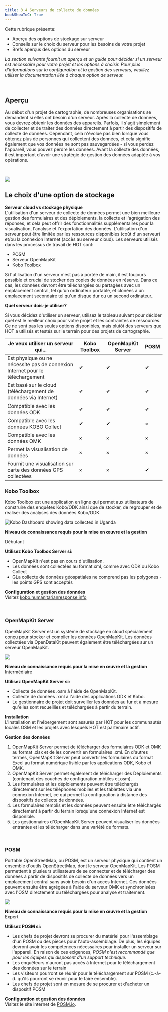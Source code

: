 ```yaml
---
title: 3.4 Serveurs de collecte de données
bookShowToC: True
---
```


Cette rubrique présente:  

*   Aperçu des options de stockage sur serveur
*   Conseils sur le choix du serveur pour les besoins de votre projet 
*   Brefs aperçus des options du serveur

*La section suivante fournit un aperçu et un guide pour décider si un serveur est nécessaire pour votre projet et les options à choisir. Pour plus d'informations sur la configuration et la gestion des serveurs, veuillez utiliser la documentation liée à chaque option de serveur.* 

<br>

## Aperçu 
Au début d'un projet de cartographie, de nombreuses organisations se demandent si elles ont besoin d'un serveur. Après la collecte de données, vous devrez obtenir les données des appareils. Parfois, il s'agit simplement de collecter et de traiter des données directement à partir des dispositifs de collecte de données. Cependant, cela n'évolue pas bien lorsque vous obtenez plus de personnes qui collectent des données, et cela signifie également que vos données ne sont pas sauvegardées - si vous perdez l'appareil, vous pouvez perdre les données. Avant la collecte des données, il est important d'avoir une stratégie de gestion des données adaptée à vos opérations. 

<br>

![](/images/fr_guide_icons/fr_management_icon_wide.PNG) 
## Le choix d'une option de stockage

**Serveur cloud vs stockage physique** <br>
L'utilisation d'un serveur de collecte de données permet une bien meilleure gestion des formulaires et des déploiements, la collecte et l'agrégation des réponses, et cela peut offrir des fonctionnalités supplémentaires pour la visualisation, l'analyse et l'exportation des données. L'utilisation d'un serveur peut être limitée par les ressources disponibles (coût d'un serveur) et/ou la connexion Internet (accès au serveur cloud). Les serveurs utilisés dans les processus de travail de HOT sont:

*   POSM 
*   Serveur OpenMapKit
*   Kobo Toolbox

Si l'utilisation d'un serveur n'est pas à portée de main, il est toujours possible et crucial de stocker des copies de données en réserve. Dans ce cas, les données devront être téléchargées ou partagées avec un emplacement central, tel qu'un ordinateur portable, et clonées à un emplacement secondaire tel qu'un disque dur ou un second ordinateur.. 

**Quel serveur dois-je utiliser?**

Si vous décidez d'utiliser un serveur, utilisez le tableau suivant pour décider quel est le meilleur choix pour votre projet et les contraintes de ressources. Ce ne sont pas les seules options disponibles, mais plutôt des serveurs que HOT a utilisés et testés sur le terrain pour des projets de cartographie. 

| Je veux utiliser un serveur qui...                           | Kobo Toolbox | OpenMapKit Server | POSM |
|------------------------------------------------|-----|------|-----|
| Est physique ou ne nécessite pas de connexion Internet pour le téléchargement | ✔   | ✔    | ✔   | ×       | ×           | ×         |
| Est basé sur le cloud (téléchargement de données via Internet)                      | ✔   | ✔    | ✔   | ×       | ×           | ×         |
| Compatible avec les données ODK                                     | ✔   | ✔    | ✔   | ✔       | ✔           | ×         |
| Compatible avec les données KOBO Collect                  | ✔   | ✔    | ×   | ×       | ✔           | ×         |
| Compatible avec les données OMK                                     | ×   | ×    | ×   | ×       | ✔           | ✔         |
| Permet la visualisation de données                             | ×   | ×    | ×   | ×       | ×           | ✔         |
| Fournit une visualisation sur carte des données GPS collectées       | ×   | ×    | ✔   | ✔       | ×           | ×         |

### Kobo Toolbox
Kobo Toolbox est une application en ligne qui permet aux utilisateurs de construire des enquêtes Kobo/ODK ainsi que de stocker, de regrouper et de réaliser des analyses des données Kobo/ODK. 

![Kobo Dashboard showing data collected in Uganda](/images/field-mapping-technical-setup/kobo_dashboard.jpeg)

**Niveau de connaissance requis pour la mise en œuvre et la gestion**

Débutant

**Utilisez Kobo Toolbox Server si:**

*  OpenMapKit n'est pas en cours d'utilisation. 
*  Les données sont collectées au format.xml, comme avec ODK ou Kobo Collect
*  GLa collecte de données géospatiales ne comprend pas les polygones - les points GPS sont acceptés

**Configuration et gestion des données** <br>
Visitez [kobo.humanitarianresponse.info](https://kobo.humanitarianresponse.info/)

<br>

### OpenMapKit Server
OpenMapKit Server est un système de stockage en cloud spécialement conçu pour stocker et compiler les données OpenMapKit. Les données collectées via OpenDataKit peuvent également être téléchargées sur un serveur OpenMapKit. 

![](/images/field-mapping-technical-setup/omk_server.gif)

**Niveau de connaissance requis pour la mise en œuvre et la gestion** <br>
Intermédiaire

**Utilisez OpenMapKit Server si:**

*  Collecte de données  .osm à l'aide de OpenMapKit. 
*  Collecte de données .xml à l'aide des applications ODK et Kobo. 
*  Le gestionnaire de projet doit surveiller les données au fur et à mesure qu'elles sont recueillies et téléchargées à partir du terrain. 

**Installation** <br>
L'installation et l'hébergement sont assurés par HOT pour les communautés locales OSM et les projets avec lesquels HOT est partenaire actif.

**Gestion des données**

1. OpenMapKit Server permet de télécharger des formulaires ODK et OMK au format .xlsx et de les convertir en formulaires .xml. En d'autres termes, OpenMapKit Server peut convertir les formulaires du format Excel au format numérique lisible par les applications ODK, Kobo et OMK. 
2. OpenMapKit Server permet également de télécharger des Déploiements (contenant des couches de configuration.mbtiles et.osm). 
3. Les formulaires et les déploiements peuvent être téléchargés directement sur les téléphones mobiles et les tablettes via une connexion Internet, ce qui permet la configuration à distance des dispositifs de collecte de données. 
4. Les formulaires remplis et les données peuvent ensuite être téléchargés directement à partir du terrain lorsqu'une connexion Internet est disponible. 
5. Les gestionnaires d'OpenMapKit Server peuvent visualiser les données entrantes et les télécharger dans une variété de formats. 

<br>

### POSM
Portable OpenStreetMap, ou POSM, est un serveur physique qui contient un ensemble d'outils OpenStreetMap, dont le serveur OpenMapKit. Les POSM permettent à plusieurs utilisateurs de se connecter et de télécharger des données à partir de dispositifs de collecte de données vers un emplacement central sans avoir besoin d'un accès Internet. Ces données peuvent ensuite être agrégées à l'aide du serveur OMK et synchronisées avec l'OSM directement ou téléchargées pour analyse et traitement.

![](/images/field-mapping-technical-setup/posm_infographic.jpeg)

**Niveau de connaissance requis pour la mise en œuvre et la gestion** <br>
Expert

**Utilisez POSM si:**

*  Les chefs de projet devront se procurer du matériel pour l'assemblage d'un POSM ou des pièces pour l'auto-assemblage. De plus, les équipes devront avoir les compétences nécessaires pour installer un serveur sur l'appareil. En raison de ces exigences, *POSM n'est recommandé que pour les équipes qui disposent d'un support technique.*
*  Les enquêteurs n'auront pas accès à Internet pour le téléchargement des données sur le terrain
*  Les visiteurs pourront se réunir pour le téléchargement sur POSM (c.-à-d. qu'ils pourront se réunir pour le faire ensemble).
*  Les chefs de projet sont en mesure de se procurer et d'acheter un dispositif POSM

**Configuration et gestion des données** <br>
Visitez le site internet de [POSM.io](http://posm.io/docs/posm/setup/). 

